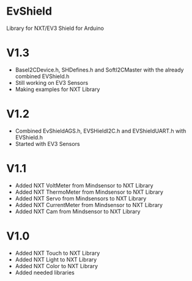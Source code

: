 # EvShield
Library for NXT/EV3 Shield for Arduino

# V1.3
- BaseI2CDevice.h, SHDefines.h and SoftI2CMaster with the already combined EVShield.h
- Still working on EV3 Sensors
- Making examples for NXT Library

# V1.2
- Combined EvShieldAGS.h, EVSHieldI2C.h and EVShieldUART.h with EVShield.h
- Started with EV3 Sensors

# V1.1
- Added NXT VoltMeter from Mindsensor to NXT Library
- Added NXT ThermoMeter from Mindsensor to NXT Library
- Added NXT Servo from Mindsensors to NXT Library
- Added NXT CurrentMeter from Mindsensor to NXT Library
- Added NXT Cam from Mindsensor to NXT Library


# V1.0
- Added NXT Touch to NXT Library
- Added NXT Light to NXT Library
- Added NXT Color to NXT Library
- Added needed libraries
